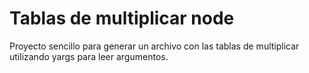 # Tablas de multiplicar node

Proyecto sencillo para generar un archivo con las tablas de multiplicar utilizando yargs para leer argumentos.